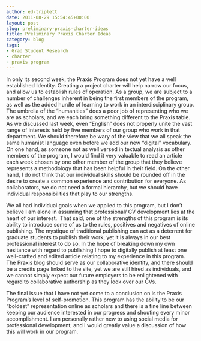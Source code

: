 ```yaml
---
author: ed-triplett
date: 2011-08-29 15:54:45+00:00
layout: post
slug: preliminary-praxis-charter-ideas
title: Preliminary Praxis Charter Ideas
category: blog
tags:
- Grad Student Research
- charter
- praxis program
---
```


In only its second week, the Praxis Program does not yet have a well established Identity. Creating a project charter will help narrow our focus, and allow us to establish rules of operation. As a group, we are subject to a number of challenges inherent in being the first members of the program, as well as the added hurdle of learning to work in an interdisciplinary group. The umbrella of the “humanities” does a poor job of representing who we are as scholars, and we each bring something different to the Praxis table. As we discussed last week, even “English” does not properly unite the vast range of interests held by five members of our group who work in that department. We should therefore be wary of the view that we all speak the same humanist language even before we add our new “digital” vocabulary. On one hand, as someone not as well versed in textual analysis as other members of the program, I would find it very valuable to read an article each week chosen by one other member of the group that they believe represents a methodology that has been helpful in their field. On the other hand, I do not think that our individual skills should be rounded off in the desire to create a common experience and contribution for everyone. As collaborators, we do not need a formal hierarchy, but we should have individual responsibilities that play to our strengths.

We all had individual goals when we applied to this program, but I don’t believe I am alone in assuming that professional/ CV development lies at the heart of our interest.  That said, one of the strengths of this program is its ability to introduce some of us to the rules, positives and negatives of online publishing. The mystique of traditional publishing can act as a deterrent for graduate students to publish their work, yet it is always in our best professional interest to do so. In the hope of breaking down my own hesitance with regard to publishing I hope to digitally publish at least one well-crafted and edited article relating to my experience in this program. The Praxis blog should serve as our collaborative identity, and there should be a credits page linked to the site, yet we are still hired as individuals, and we cannot simply expect our future employers to be enlightened with regard to collaborative authorship as they look over our CVs.

The final issue that I have not yet come to a conclusion on is the Praxis Program’s level of self-promotion. This program has the ability to be our “boldest” representation online as scholars and there is a fine line between keeping our audience interested in our progress and shouting every minor accomplishment. I am personally rather new to using social media for professional development, and I would greatly value a discussion of how this will work in our program.
